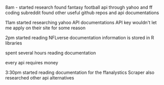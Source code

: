 8am - started research
found fantasy football api through yahoo and ff coding subreddit
found other useful github repos and api documentations

11am started researching yahoo API documentations
API key wouldn't let me apply on their site for some reason

2pm started reading NFLverse documentation
information is stored in R libraries

spent several hours reading documentation

every api requires money

3:30pm started reading documentation for the ffanalystics Scraper
also researched other api alternatives

